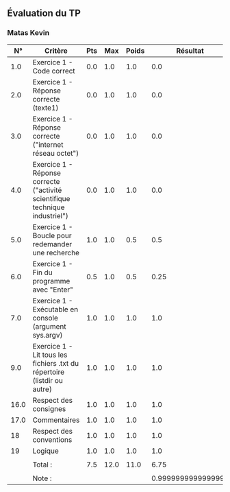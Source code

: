 ## Évaluation du TP ### Matas Kevin| N° | Critère | Pts | Max | Poids | Résultat | Commentaires ||----|---------|--------|-----|------|-------|--------------|| 1.0 | Exercice 1 - Code correct | 0.0 | 1.0 | 1.0 | 0.0 |  | | 2.0 | Exercice 1 - Réponse correcte (texte1) | 0.0 | 1.0 | 1.0 | 0.0 |  | | 3.0 | Exercice 1 - Réponse correcte ("internet réseau octet") | 0.0 | 1.0 | 1.0 | 0.0 |  | | 4.0 | Exercice 1 - Réponse correcte ("activité scientifique technique industriel") | 0.0 | 1.0 | 1.0 | 0.0 |  | | 5.0 | Exercice 1 - Boucle pour redemander une recherche | 1.0 | 1.0 | 0.5 | 0.5 |  | | 6.0 | Exercice 1 - Fin du programme avec "Enter" | 0.5 | 1.0 | 0.5 | 0.25 |  | | 7.0 | Exercice 1 - Exécutable en console (argument sys.argv) | 1.0 | 1.0 | 1.0 | 1.0 |  | | 9.0 | Exercice 1 - Lit tous les fichiers .txt du répertoire (listdir ou autre) | 1.0 | 1.0 | 1.0 | 1.0 |  | | 16.0 | Respect des consignes | 1.0 | 1.0 | 1.0 | 1.0 |  | | 17.0 | Commentaires | 1.0 | 1.0 | 1.0 | 1.0 |  | | 18 | Respect des conventions | 1.0 | 1.0 | 1.0 | 1.0 |  | | 19 | Logique | 1.0 | 1.0 | 1.0 | 1.0 |  | |  |  |  |  |  |  |  | |  | Total : | 7.5 | 12.0 | 11.0 | 6.75 |  | |  |  |  |  |  |  |  | |  | Note : |  |  |  | 0.9999999999999996 | Cas de plagiat | 